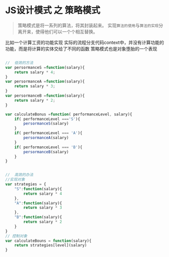 # JS设计模式 之 策略模式

>策略模式是将一系列的算法，将其封装起来。
实现`算法的使用`与`算法的实现`分离开来，使得他们可以一个个相互替换。

比如一个计算工资的功能实现
实际的流程分支代码context中，并没有计算功能的功能，而是将计算的实体交给了不同的函数
策略模式也是对象堕胎的一个表现
```js

//  低效的方法
var persormanceS =function(salary){
    return salary * 4;
}
var persormanceA =function(salary){
    return salary * 3;
}
var persormanceB =function(salary){
    return salary * 2;
}

var calculateBonus =function( performanceLevel, salary){
    if( performanceLevel ==='S'){
        persormanceS(salary)
    }
    if( performanceLevel === 'A'){
        persormanceA(salary)
    }
    if( performanceLevel === 'B'){
        persormanceB(salary)
    }
}
```
```js

//  高效的办法
//实现对象
var strategies = {
    "S":function(salary){
        return salary * 4 
    },
    "A":function(salary){
        return salary * 3 
    },
    "B":function(salary){
        return salary * 2 
    }
}
// 控制对象
var calculateBouns = function(salary){
    return strategies[level](salary)
}

```
